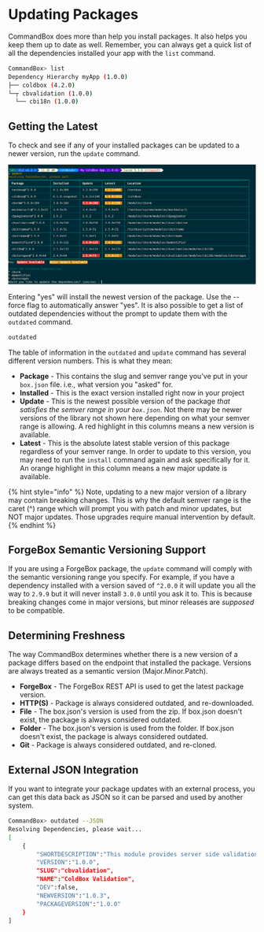 # Updating Packages

CommandBox does more than help you install packages. It also helps you keep them up to date as well. Remember, you can always get a quick list of all the dependencies installed your app with the `list` command.

```bash
CommandBox> list
Dependency Hierarchy myApp (1.0.0)
├── coldbox (4.2.0)
└─┬ cbvalidation (1.0.0)
  └── cbi18n (1.0.0)
```

## Getting the Latest

To check and see if any of your installed packages can be updated to a newer version, run the `update` command.

![update command](<../.gitbook/assets/image (11).png>)

Entering "yes" will install the newest version of the package. Use the --force flag to automatically answer "yes". It is also possible to get a list of outdated dependencies without the prompt to update them with the `outdated` command.

```bash
outdated
```

The table of information in the `outdated` and `update` command has several different version numbers. This is what they mean:

* **Package** - This contains the slug and semver range you've put in your `box.json` file.  i.e., what version you "asked" for.
* **Installed** - This is the exact version installed right now in your project
* **Update** - This is the newest possible version of the package _that satisfies the semver range in your `box.json`_.  Not there may be newer versions of the library not shown here depending on what your semver range is allowing.  A red highlight in this columns means a new version is available.
* **Latest** - This is the absolute latest stable version of this package regardless of your semver range.  In order to update to this version, you may need to run the `install` command again and ask specifically for it.  An orange highlight in this column means a new major update is available.

{% hint style="info" %}
Note, updating to a new major version of a library may contain breaking changes. This is why the default semver range is the caret (^) range which will prompt you with patch and minor updates, but NOT major updates. Those upgrades require manual intervention by default.
{% endhint %}

## ForgeBox Semantic Versioning Support

If you are using a ForgeBox package, the `update` command will comply with the semantic versioning range you specify. For example, if you have a dependency installed with a version saved of `^2.0.0` it will update you all the way to `2.9.9` but it will never install `3.0.0` until you ask it to. This is because breaking changes come in major versions, but minor releases are _supposed_ to be compatible.

## Determining Freshness

The way CommandBox determines whether there is a new version of a package differs based on the endpoint that installed the package. Versions are always treated as a semantic version (Major.Minor.Patch).

* **ForgeBox** - The ForgeBox REST API is used to get the latest package version.
* **HTTP(S)** - Package is always considered outdated, and re-downloaded.
* **File**  - The box.json's version is used from the zip. If box.json doesn't exist, the package is always considered outdated.
* **Folder** - The box.json's version is used from the folder. If box.json doesn't exist, the package is always considered outdated.
* **Git** - Package is always considered outdated, and re-cloned.

## External JSON Integration

If you want to integrate your package updates with an external process, you can get this data back as JSON so it can be parsed and used by another system.

```bash
CommandBox> outdated --JSON
Resolving Dependencies, please wait...
[
    {
        "SHORTDESCRIPTION":"This module provides server side validation to ColdBox applications",
        "VERSION":"1.0.0",
        "SLUG":"cbvalidation",
        "NAME":"ColdBox Validation",
        "DEV":false,
        "NEWVERSION":"1.0.3",
        "PACKAGEVERSION":"1.0.0"
    }
]
```
